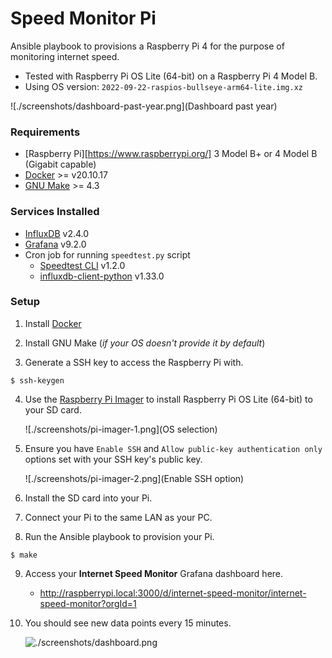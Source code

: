 # Speed Monitor Pi

Ansible playbook to provisions a Raspberry Pi 4 for the purpose of monitoring internet speed.

- Tested with Raspberry Pi OS Lite (64-bit) on a Raspberry Pi 4 Model B.
- Using OS version: `2022-09-22-raspios-bullseye-arm64-lite.img.xz`

![./screenshots/dashboard-past-year.png](Dashboard past year)

### Requirements
- [Raspberry Pi][https://www.raspberrypi.org/] 3 Model B+ or 4 Model B (Gigabit capable)
- [Docker][docker] >= v20.10.17
- [GNU Make][make] >= 4.3

### Services Installed
- [InfluxDB](https://portal.influxdata.com/downloads/) v2.4.0
- [Grafana](https://grafana.com/docs/grafana/latest/setup-grafana/installation/) v9.2.0
- Cron job for running `speedtest.py` script
    - [Speedtest CLI](https://www.speedtest.net/apps/cli) v1.2.0
    - [influxdb-client-python](https://github.com/influxdata/influxdb-client-python) v1.33.0

### Setup

1. Install [Docker](https://docs.docker.com/get-docker/)

2. Install GNU Make (*if your OS doesn't provide it by default*)

3. Generate a SSH key to access the Raspberry Pi with.

```shell
$ ssh-keygen
```

4. Use the [Raspberry Pi Imager](https://www.raspberrypi.com/software/) to install Raspberry Pi OS Lite (64-bit) to your SD card.

    ![./screenshots/pi-imager-1.png](OS selection)

5. Ensure you have `Enable SSH` and `Allow public-key authentication only` options set with your SSH key's public key.

    ![./screenshots/pi-imager-2.png](Enable SSH option)

6. Install the SD card into your Pi.

7. Connect your Pi to the same LAN as your PC.

8. Run the Ansible playbook to provision your Pi.

```shell
$ make
```

9. Access your **Internet Speed Monitor** Grafana dashboard here.

    - http://raspberrypi.local:3000/d/internet-speed-monitor/internet-speed-monitor?orgId=1

10. You should see new data points every 15 minutes.

    ![./screenshots/dashboard.png](Dashboard)

[rpi]: https://www.raspberrypi.org/
[docker]: https://docs.docker.com/get-docker/
[make]: https://www.gnu.org/software/make/